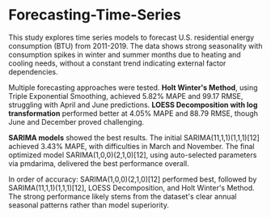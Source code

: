 # Forecasting-Time-Series
This study explores time series models to forecast U.S. residential energy consumption (BTU) from 2011-2019. The data shows strong seasonality with consumption spikes in winter and summer months due to heating and cooling needs, without a constant trend indicating external factor dependencies.

Multiple forecasting approaches were tested. **Holt Winter's Method**, using Triple Exponential Smoothing, achieved 5.82% MAPE and 99.17 RMSE, struggling with April and June predictions. **LOESS Decomposition with log transformation** performed better at 4.05% MAPE and 88.79 RMSE, though June and December proved challenging.

**SARIMA models** showed the best results. The initial SARIMA(11,1,1)(1,1,1)[12] achieved 3.43% MAPE, with difficulties in March and November. The final optimized model SARIMA(1,0,0)(2,1,0)[12], using auto-selected parameters via pmdarima, delivered the best performance overall.

In order of accuracy: SARIMA(1,0,0)(2,1,0)[12] performed best, followed by SARIMA(11,1,1)(1,1,1)[12], LOESS Decomposition, and Holt Winter's Method. The strong performance likely stems from the dataset's clear annual seasonal patterns rather than model superiority.
